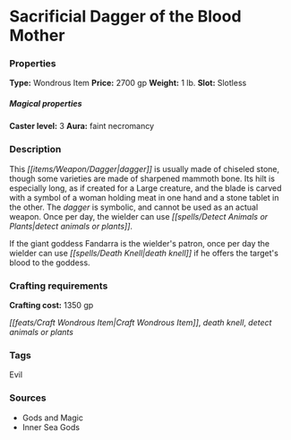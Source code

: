 ﻿---
Title: "Sacrificial Dagger of the Blood Mother"
Type: "Wondrous Item"
Price: "2700 gp"
Weight: "1 lb."
Slot: "Slotless"
Caster level: "3"
Aura: "faint necromancy"
Description: |
  "This dagger is usually made of chiseled stone, though some varieties are made of sharpened mammoth bone. Its hilt is especially long, as if created for a Large creature, and the blade is carved with a symbol of a woman holding meat in one hand and a stone tablet in the other. The dagger is symbolic, and cannot be used as an actual weapon. Once per day, the wielder can use _detect animals or plants_.
  If the giant goddess Fandarra is the wielder's patron, once per day the wielder can use _death knell_ if he offers the target's blood to the goddess."
Crafting cost: "1350 gp"
Sources: "['Gods and Magic', 'Inner Sea Gods']"
---

# Sacrificial Dagger of the Blood Mother

### Properties

**Type:** Wondrous Item **Price:** 2700 gp **Weight:** 1 lb. **Slot:** Slotless

##### Magical properties

**Caster level:** 3 **Aura:** faint necromancy

### Description

This _[[items/Weapon/Dagger|dagger]]_ is usually made of chiseled stone, though some varieties are made of sharpened mammoth bone. Its hilt is especially long, as if created for a Large creature, and the blade is carved with a symbol of a woman holding meat in one hand and a stone tablet in the other. The _dagger_ is symbolic, and cannot be used as an actual weapon. Once per day, the wielder can use _[[spells/Detect Animals or Plants|detect animals or plants]]_.

If the giant goddess Fandarra is the wielder's patron, once per day the wielder can use _[[spells/Death Knell|death knell]]_ if he offers the target's blood to the goddess.

### Crafting requirements

**Crafting cost:** 1350 gp

_[[feats/Craft Wondrous Item|Craft Wondrous Item]]_, _death knell_, _detect animals or plants_

### Tags

Evil

### Sources

* Gods and Magic
* Inner Sea Gods